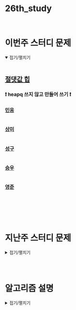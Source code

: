 # 26th_study

<br/>

# 이번주 스터디 문제

<details markdown="1" open>
<summary>접기/펼치기</summary>

<br/>

## [절댓값 힙](https://www.acmicpc.net/problem/11286)

### ❗ heapq 쓰지 않고 만들어 쓰기 ❗

### [민웅](./절댓값%20힙/민웅.py)

```py


```

### [상미](./절댓값%20힙/상미.py)

```py

```

### [성구](./절댓값%20힙/성구.py)

```py

```

### [승우](./절댓값%20힙/승우.py)

```py


```

### [영준](./절댓값%20힙/영준.py)

```py


```


<br/>

</details>

<br/><br/>

# 지난주 스터디 문제

<details markdown="1">
<summary>접기/펼치기</summary>

## [트리에 구슬 놓기](https://www.codetree.ai/problems/placing-marbles-on-the-tree/description)

### [민웅](./트리에%20구슬%20놓기/민웅.py)

```py

```

### [상미](./트리에%20구슬%20놓기/상미.py)

```py

```

### [성구](./트리에%20구슬%20놓기/성구.py)

```py
```

### [승우](./트리에%20구슬%20놓기/승우.py)

```py

```

### [영준](./트리에%20구슬%20놓기/영준.py)

```py

```

## [배낭에 보석 담기](https://www.codetree.ai/problems/put-gems-in-the-backpack/description)

### [민웅](./배낭에%20보석%20담기/민웅.py)

```py
import sys
import heapq
input = sys.stdin.readline

N, M = map(int, input().split())

jewelys = []
for _ in range(N):
    w, v = map(int, input().split())

    jewelys.append([v/w, w, v])

jewelys.sort(key=lambda x: x[0])
# print(jewelys)

now_W = 0
ans = 0
while jewelys:
    value, W, total = jewelys.pop()
    if now_W + W <= M:
        ans += total
        now_W += W
    else:
        tmp = value*(M-now_W)
        ans += tmp
        break

print(format(round(ans, 3), '.3f'))
```

### [상미](./배낭에%20보석%20담기/상미.py)

```py

```

### [성구](./배낭에%20보석%20담기/성구.py)

```py

```

### [승우](./배낭에%20보석%20담기/승우.py)

```py


```

### [영준](./배낭에%20보석%20담기/영준.py)

```py


```

## [미로 탈출하기](https://www.codetree.ai/problems/escape-the-maze/description)

### [민웅](./미로%20탈출하기/민웅.py)

```py
import sys

input = sys.stdin.readline
dxy = [(0, 1), (1, 0), (0, -1), (-1, 0)]

N = int(input())
X, Y = map(int, input().split())
field = [list(input().strip()) for _ in range(N)]
visited = [[[] for _ in range(N)] for _ in range(N)]

X = X - 1
Y = Y - 1

d = 0
ans = False
cnt = 0
visited[X][Y].append(d)
pos = [(X, Y)]
while pos:
    x, y = pos.pop()

    nx = x + dxy[d][0]
    ny = y + dxy[d][1]

    if not 0 <= nx <= N - 1 or not 0 <= ny <= N - 1:
        ans = True
        cnt += 1
        break

    if field[nx][ny] == '.':
        # if not 0 <= nx + dxy[d][0] <= N - 1 or not 0 <= ny + dxy[d][1] <= N - 1:
        #     ans = True
        #     cnt += 1
        #     break

        if d not in visited[nx][ny]:
            cnt += 1
            visited[nx][ny].append(d)
            tmp_d = (d + 1) % 4
            next_nx = nx + dxy[tmp_d][0]
            next_ny = ny + dxy[tmp_d][1]
            if field[next_nx][next_ny] == '#':
                pos.append([nx, ny])
            else:

                if d not in visited[next_nx][next_ny]:
                    cnt += 1
                    visited[next_nx][next_ny].append(tmp_d)
                    pos.append([next_nx, next_ny])
                    d = tmp_d
        else:
            break
    else:
        d -= 1
        if d == -1:
            d = 3
        if d not in visited[x][y]:
            pos.append([x, y])
            visited[x][y].append(d)

if ans:
    print(cnt)
else:
    print(-1)
```

### [상미](./미로%20탈출하기/상미.py)

```py

```

### [성구](./미로%20탈출하기/성구.py)

```py

```

### [승우](./미로%20탈출하기/승우.py)

```py


```

### [영준](./미로%20탈출하기/영준.py)

```py


```

</details>

<br/><br/>

# 알고리즘 설명

<details markdown="1">
<summary>접기/펼치기</summary>

</details>
